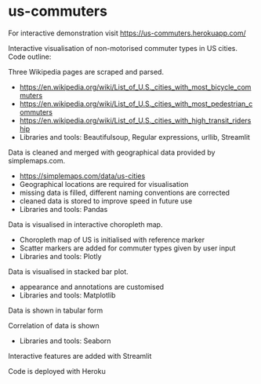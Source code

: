 # us-commuters
For interactive demonstration visit
https://us-commuters.herokuapp.com/

Interactive visualisation of non-motorised commuter types in US cities.
Code outline:

Three Wikipedia pages are scraped and parsed.
- https://en.wikipedia.org/wiki/List_of_U.S._cities_with_most_bicycle_commuters
- https://en.wikipedia.org/wiki/List_of_U.S._cities_with_most_pedestrian_commuters
- https://en.wikipedia.org/wiki/List_of_U.S._cities_with_high_transit_ridership
- Libraries and tools: Beautifulsoup, Regular expressions, urllib, Streamlit

Data is cleaned and merged with geographical data provided by simplemaps.com.
- https://simplemaps.com/data/us-cities
- Geographical locations are required for visualisation
- missing data is filled, different naming conventions are corrected
- cleaned data is stored to improve speed in future use
- Libraries and tools: Pandas

Data is visualised in interactive choropleth map.
- Choropleth map of US is initialised with reference marker
- Scatter markers are added for commuter types given by user input
- Libraries and tools: Plotly

Data is visualised in stacked bar plot.
- appearance and annotations are customised
- Libraries and tools: Matplotlib

Data is shown in tabular form

Correlation of data is shown
- Libraries and tools: Seaborn

Interactive features are added with Streamlit

Code is deployed with Heroku